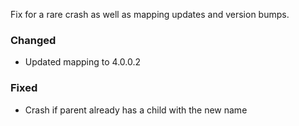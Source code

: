 Fix for a rare crash as well as mapping updates and version bumps.

### Changed
* Updated mapping to 4.0.0.2

### Fixed
* Crash if parent already has a child with the new name
